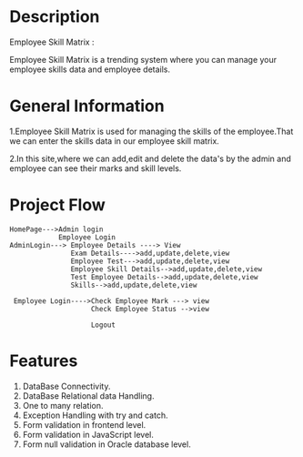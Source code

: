 # Description

Employee Skill Matrix :

Employee Skill Matrix is a trending system where you can manage your employee skills data and employee details. 

# General Information

1.Employee Skill Matrix is used for managing the skills of the employee.That we can enter the skills data in our employee skill matrix.

2.In this site,where we can add,edit and delete the data's by the admin and employee can see their marks and skill levels.

# Project Flow

    HomePage--->Admin login
	            Employee Login
    AdminLogin---> Employee Details ----> View
	               Exam Details---->add,update,delete,view
				   Employee Test--->add,update,delete,view
				   Employee Skill Details-->add,update,delete,view
				   Test Employee Details-->add,update,delete,view
				   Skills-->add,update,delete,view
				   
     Employee Login---->Check Employee Mark ---> view
	                    Check Employee Status -->view
						
						Logout

# Features

1. DataBase Connectivity.
2. DataBase Relational data Handling.
3. One to many relation.
4. Exception Handling with try and catch.
5. Form validation in frontend level.
6. Form validation in JavaScript level.
7. Form null validation in Oracle database level.
